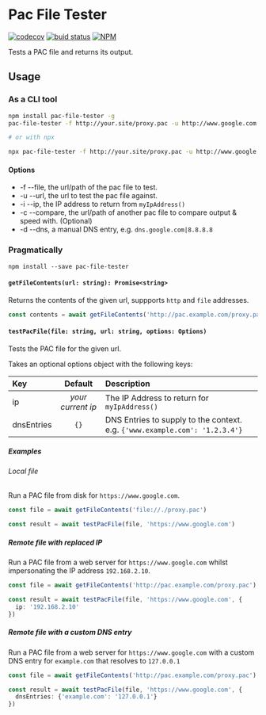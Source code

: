 # Pac File Tester

[![codecov](https://codecov.io/gh/Arcath/pac-file-tester/branch/master/graph/badge.svg?token=2R7fS9DBHW)](https://codecov.io/gh/Arcath/pac-file-tester)
[![buid status](https://img.shields.io/github/workflow/status/arcath/pac-file-tester/main?logo=github&style=flat-square)](https://github.com/arcath/pac-file-tester/actions?query=workflow%3Amain)
[![NPM](https://img.shields.io/npm/v/pac-file-tester.svg?style=flat-square)](https://www.npmjs.com/package/pac-file-tester)

Tests a PAC file and returns its output.

## Usage

### As a CLI tool

```bash
npm install pac-file-tester -g
pac-file-tester -f http://your.site/proxy.pac -u http://www.google.com

# or with npx

npx pac-file-tester -f http://your.site/proxy.pac -u http://www.google.com
```

#### Options

- -f --file, the url/path of the pac file to test.
- -u --url, the url to test the pac file against.
- -i --ip, the IP address to return from `myIpAddress()`
- -c --compare, the url/path of another pac file to compare output & speed with.
  (Optional)
- -d --dns, a manual DNS entry, e.g. `dns.google.com|8.8.8.8`

### Pragmatically

```
npm install --save pac-file-tester
```

#### `getFileContents(url: string): Promise<string>`

Returns the contents of the given url, suppports `http` and `file` addresses.

```ts
const contents = await getFileContents('http://pac.example.com/proxy.pac')
```

#### `testPacFile(file: string, url: string, options: Options)`

Tests the PAC file for the given url.

Takes an optional options object with the following keys:

| Key        |      Default      | Description                                                                 |
| :--------- | :---------------: | :-------------------------------------------------------------------------- |
| ip         | _your current ip_ | The IP Address to return for `myIpAddress()`                                |
| dnsEntries |       `{}`        | DNS Entries to supply to the context. e.g. `{'www.example.com': '1.2.3.4'}` |

##### Examples

###### Local file

Run a PAC file from disk for `https://www.google.com`.

```ts
const file = await getFileContents('file://./proxy.pac')

const result = await testPacFile(file, 'https://www.google.com')
```

##### Remote file with replaced IP

Run a PAC file from a web server for `https://www.google.com` whilst
impersonating the IP address `192.168.2.10`.

```ts
const file = await getFileContents('http://pac.example.com/proxy.pac')

const result = await testPacFile(file, 'https://www.google.com', {
  ip: '192.168.2.10'
})
```

##### Remote file with a custom DNS entry

Run a PAC file from a web server for `https://www.google.com` with a custom DNS
entry for `example.com` that resolves to `127.0.0.1`

```ts
const file = await getFileContents('http://pac.example.com/proxy.pac')

const result = await testPacFile(file, 'https://www.google.com', {
  dnsEntries: {'example.com': '127.0.0.1'}
})
```
